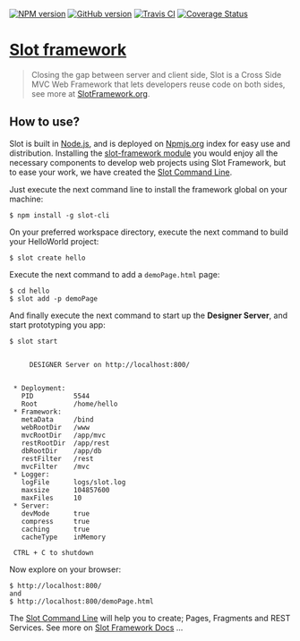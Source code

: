 [![NPM version](https://badge.fury.io/js/slot-framework.svg)](http://badge.fury.io/js/slot-framework)
[![GitHub version](https://badge.fury.io/gh/SlotTeam%2Fslot-framework.svg)](http://badge.fury.io/gh/SlotTeam%2Fslot-framework)
[![Travis CI](https://travis-ci.org/SlotTeam/slot-framework.svg?branch=develop)](http://badge.fury.io/js/slot-framework)
[![Coverage Status](https://coveralls.io/repos/SlotTeam/slot-framework/badge.svg?branch=develop)](https://coveralls.io/r/SlotTeam/slot-framework?branch=develop)

# [Slot framework](http://www.SlotFramework.org)

> Closing the gap between server and client side, Slot is a Cross Side MVC Web Framework that lets developers reuse code on both sides,
 see more at [SlotFramework.org](http://www.SlotFramework.org).


## How to use?
Slot is built in [Node.js](http://nodejs.org/), and is deployed on [Npmjs.org](http://Npmjs.org/) index for easy use and distribution.
Installing the [slot-framework module](https://www.npmjs.org/package/slot-framework) you would enjoy all the necessary components to develop web projects
using Slot Framework, 
but to ease your work, we have created the [Slot Command Line](https://www.npmjs.org/package/slot-cli).

Just execute the next command line to install the framework global on your machine:

    $ npm install -g slot-cli

On your preferred workspace directory, execute the next command to build your HelloWorld project:

    $ slot create hello

Execute the next command to add a `demoPage.html` page:

    $ cd hello
    $ slot add -p demoPage

And finally execute the next command to start up the **Designer Server**, and start prototyping you app:

    $ slot start
      
      
         DESIGNER Server on http://localhost:800/


     * Deployment:
       PID          5544
       Root         /home/hello
     * Framework:
       metaData     /bind
       webRootDir   /www
       mvcRootDir   /app/mvc
       restRootDir  /app/rest
       dbRootDir    /app/db
       restFilter   /rest
       mvcFilter    /mvc
     * Logger:
       logFile      logs/slot.log
       maxsize      104857600
       maxFiles     10
     * Server:
       devMode      true
       compress     true
       caching      true
       cacheType    inMemory

     CTRL + C to shutdown

Now explore on your browser:

    $ http://localhost:800/
    and 
    $ http://localhost:800/demoPage.html



The [Slot Command Line](https://www.npmjs.org/package/slot-cli) will help you to create; Pages, Fragments and REST Services. See more on [Slot Framework Docs](http://www.SlotFramework.org/docs) ...
